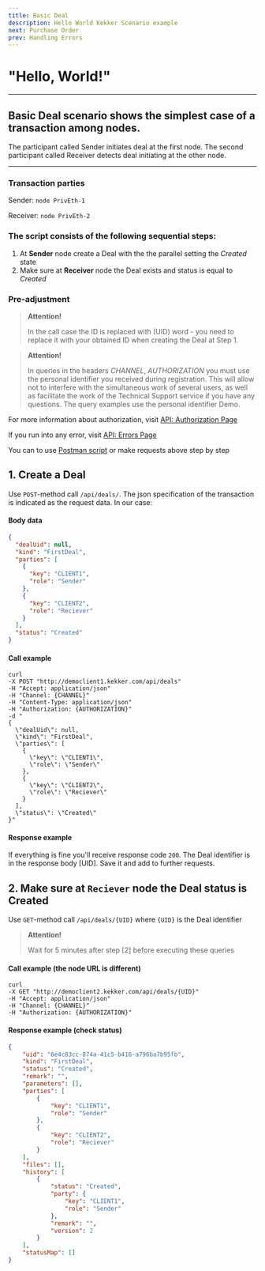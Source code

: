 ```yaml
---
title: Basic Deal
description: Hello World Kekker Scenario example
next: Purchase Order
prev: Handling Errors
---
```


# "Hello, World!"
___
## Basic Deal scenario shows the simplest case of a transaction among nodes.

The participant called Sender initiates deal at the first node. 
The second participant called Receiver detects deal initiating at the other node.  
___

### Transaction parties
Sender: `node PrivEth-1`

Receiver: `node PrivEth-2`

### The script consists of the following sequential steps:
1. At **Sender** node create a Deal with the the parallel setting the *Created* state
2. Make sure at **Receiver** node the Deal exists and status is equal to *Created*

### Pre-adjustment
> **Attention!** 
>
> In the call case the ID is replaced with (UID) word - you need to replace it with your obtained ID when creating the Deal at Step 1.

> **Attention!** 
>
> In queries in the headers *CHANNEL*, *AUTHORIZATION* you must use the personal identifier you received during registration. This will allow not to interfere with the simultaneous work of several users, as well as facilitate the work of the Technical Support service if you have any questions. The query examples use the personal identifier Demo.

For more information about authorization, visit [API: Authorization Page](/docs/getting-started/authorization.html)

If you run into any error, visit [API: Errors Page ](/docs/getting-started/errors.html)

You can to use [Postman script](https://documenter.getpostman.com/view/10819849/SzYgPtzV)
or make requests above step by step


## 1. Create a Deal

Use `POST`-method call `/api/deals/`. The json specification of the transaction is indicated as the request data. In our case:

#### Body data
```json
{
  "dealUid": null,
  "kind": "FirstDeal",
  "parties": [
    {
      "key": "CLIENT1",
      "role": "Sender"
    },
    {
      "key": "CLIENT2",
      "role": "Reciever"
    }
  ],
  "status": "Created"
}
```

#### Call example
``` bash{1-100}
curl 
-X POST "http://democlient1.kekker.com/api/deals" 
-H "Accept: application/json" 
-H "Channel: {CHANNEL}" 
-H "Content-Type: application/json" 
-H "Authorization: {AUTHORIZATION}" 
-d "
{
  \"dealUid\": null,
  \"kind\": "FirstDeal",
  \"parties\": [
    {
      \"key\": \"CLIENT1\",
      \"role\": \"Sender\"
    },
    {
      \"key\": \"CLIENT2\",
      \"role\": \"Reciever\"
    }
  ],
  \"status\": \"Created\"
}"
```

#### Response example

If everything is fine you'll receive response code `200`. The Deal identifier is in the response body [UID]. Save it and add to further requests.

## 2. Make sure at `Reciever` node the Deal status is Created
Use `GET`-method call `/api/deals/{UID}` where `{UID}` is the Deal identifier

> **Attention!** 
>
> Wait for 5 minutes after step [2] before executing these queries

#### Call example (the node URL is different)

```bash{1-100}
curl 
-X GET "http://democlient2.kekker.com/api/deals/{UID}" 
-H "Accept: application/json" 
-H "Channel: {CHANNEL}" 
-H "Authorization: {AUTHORIZATION}"
```

#### Response example (check status)
```json
{
    "uid": "6e4c83cc-874a-41c5-b416-a796ba7b95fb",
    "kind": "FirstDeal",
    "status": "Created",
    "remark": "",
    "parameters": [],
    "parties": [
        {
            "key": "CLIENT1",
            "role": "Sender"
        },
        {
            "key": "CLIENT2",
            "role": "Reciever"
        }
    ],
    "files": [],
    "history": [
        {
            "status": "Created",
            "party": {
                "key": "CLIENT1",
                "role": "Sender"
            },
            "remark": "",
            "version": 2
        }
    ],
    "statusMap": []
}
```

